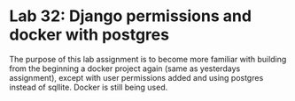 # Lab 32: Django permissions and docker with postgres

The purpose of this lab assignment is to become more familiar with building from the beginning a docker project again (same as yesterdays assignment), except with user permissions added and using postgres instead of sqllite. Docker is still being used.

